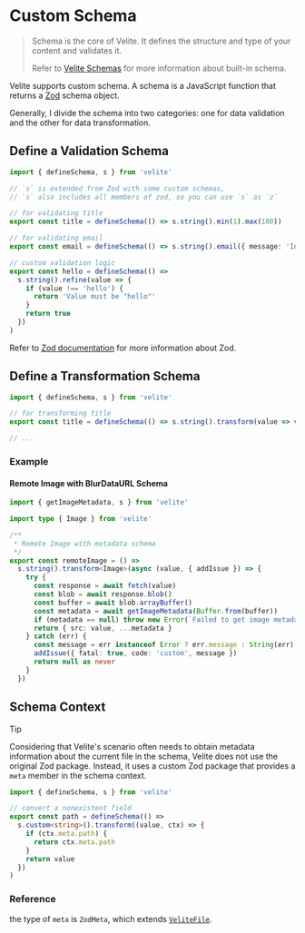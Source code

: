 # Custom Schema

> Schema is the core of Velite. It defines the structure and type of your content and validates it.
>
> Refer to [Velite Schemas](velite-schemas.md) for more information about built-in schema.

Velite supports custom schema. A schema is a JavaScript function that returns a [Zod](https://zod.dev) schema object.

Generally, I divide the schema into two categories: one for data validation and the other for data transformation.

## Define a Validation Schema

```ts
import { defineSchema, s } from 'velite'

// `s` is extended from Zod with some custom schemas,
// `s` also includes all members of zod, so you can use `s` as `z`

// for validating title
export const title = defineSchema(() => s.string().min(1).max(100))

// for validating email
export const email = defineSchema(() => s.string().email({ message: 'Invalid email address' }))

// custom validation logic
export const hello = defineSchema(() =>
  s.string().refine(value => {
    if (value !== 'hello') {
      return 'Value must be "hello"'
    }
    return true
  })
)
```

Refer to [Zod documentation](https://zod.dev) for more information about Zod.

## Define a Transformation Schema

```ts
import { defineSchema, s } from 'velite'

// for transforming title
export const title = defineSchema(() => s.string().transform(value => value.toUpperCase()))

// ...
```

### Example

#### Remote Image with BlurDataURL Schema

```ts
import { getImageMetadata, s } from 'velite'

import type { Image } from 'velite'

/**
 * Remote Image with metadata schema
 */
export const remoteImage = () =>
  s.string().transform<Image>(async (value, { addIssue }) => {
    try {
      const response = await fetch(value)
      const blob = await response.blob()
      const buffer = await blob.arrayBuffer()
      const metadata = await getImageMetadata(Buffer.from(buffer))
      if (metadata == null) throw new Error(`Failed to get image metadata: ${value}`)
      return { src: value, ...metadata }
    } catch (err) {
      const message = err instanceof Error ? err.message : String(err)
      addIssue({ fatal: true, code: 'custom', message })
      return null as never
    }
  })
```

## Schema Context

> [!TIP]
> Considering that Velite's scenario often needs to obtain metadata information about the current file in the schema, Velite does not use the original Zod package. Instead, it uses a custom Zod package that provides a `meta` member in the schema context.

```ts
import { defineSchema, s } from 'velite'

// convert a nonexistent field
export const path = defineSchema(() =>
  s.custom<string>().transform((value, ctx) => {
    if (ctx.meta.path) {
      return ctx.meta.path
    }
    return value
  })
)
```

### Reference

the type of `meta` is `ZodMeta`, which extends [`VeliteFile`](../reference/types.md#velitefile).
